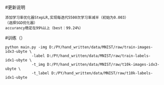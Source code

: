 #更新说明

    添加学习率优化器StepLR,实现每迭代5500次学习率减半（初始为0.003）
    （选择SGD优化器）
    accurancy稳定在99%以上（best：99.24%）

#训练（）

    python main.py -img D:/PY/hand_written/data/MNIST/raw/train-images-idx3-ubyte \
                -label D:/PY/hand_written/data/MNIST/raw/train-labels-idx1-ubyte \
                -t_img D:/PY/hand_written/data/MNIST/raw/t10k-images-idx3-ubyte \
                -t_label D:/PY/hand_written/data/MNIST/raw/t10k-labels-idx1-ubyte 
